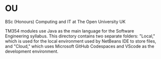# OU
BSc (Honours) Computing and IT at The Open University UK

TM354 modules use Java as the main language for the Software Engineering syllabus. This directory contains two separate folders: "Local," which is used for the local environment used by NetBeans IDE to store files, and "Cloud," which uses Microsoft GitHub Codespaces and VScode as the development environment.

